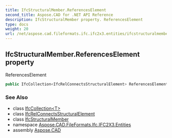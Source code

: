 ```yaml
---
title: IfcStructuralMember.ReferencesElement
second_title: Aspose.CAD for .NET API Reference
description: IfcStructuralMember property. ReferencesElement
type: docs
weight: 20
url: /net/aspose.cad.fileformats.ifc.ifc2x3.entities/ifcstructuralmember/referenceselement/
---
```

## IfcStructuralMember.ReferencesElement property

ReferencesElement

```csharp
public IfcCollection<IfcRelConnectsStructuralElement> ReferencesElement { get; }
```

### See Also

* class [IfcCollection&lt;T&gt;](../../../aspose.cad.fileformats.ifc/ifccollection-1/)
* class [IfcRelConnectsStructuralElement](../../ifcrelconnectsstructuralelement/)
* class [IfcStructuralMember](../)
* namespace [Aspose.CAD.FileFormats.Ifc.IFC2X3.Entities](../../ifcstructuralmember/)
* assembly [Aspose.CAD](../../../)


